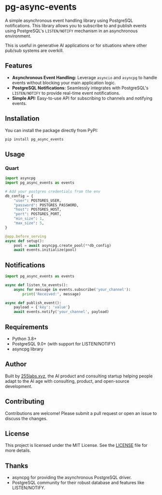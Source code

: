 # pg-async-events

A simple asynchronous event handling library using PostgreSQL notifications. This library allows you to subscribe to and publish events using PostgreSQL's `LISTEN/NOTIFY` mechanism in an asynchronous environment.

This is useful in generative AI applications or for situations where other pub/sub systems are overkill.

## Features

- **Asynchronous Event Handling:** Leverage `asyncio` and `asyncpg` to handle events without blocking your main application logic.
- **PostgreSQL Notifications:** Seamlessly integrates with PostgreSQL's `LISTEN/NOTIFY` to provide real-time event notifications.
- **Simple API:** Easy-to-use API for subscribing to channels and notifying events.

## Installation

You can install the package directly from PyPI:

```bash
pip install pg_async_events
```

## Usage

### Quart

```python
import asyncpg
import pg_async_events as events

# Add your postgres credentials from the env
db_config = {
    "user": POSTGRES_USER,
    "password": POSTGRES_PASSWORD,
    "host": POSTGRES_HOST,
    "port": POSTGRES_PORT,
    "min_size": 1,
    "max_size": 5,
}

@app.before_serving
async def setup():
    pool = await asyncpg.create_pool(**db_config)
    await events.initialize(pool)
```


## Notifications

```python
import pg_async_events as events

async def listen_to_events():
    async for message in events.subscribe('your_channel'):
        print('Received:', message)

async def publish_event():
    payload = {'key': 'value'}
    await events.notify('your_channel', payload)
```

## Requirements
- Python 3.8+
- PostgreSQL 9.0+ (with support for LISTEN/NOTIFY)
- asyncpg library

## Author

Built by [255labs.xyz](https://255labs.xyz), the AI product and consulting startup helping people adapt to the AI age with consulting, product, and open-source development.

## Contributing

Contributions are welcome! Please submit a pull request or open an issue to discuss the changes.

## License

This project is licensed under the MIT License. See the [LICENSE](LICENSE) file for more details.

## Thanks

* asyncpg for providing the asynchronous PostgreSQL driver.
* PostgreSQL community for their robust database and features like LISTEN/NOTIFY.

